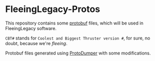 FleeingLegacy-Protos
====================
 This repository contains some [protobuf]("https://developers.google.com/protocol-buffers") files, which will be used in FleeingLegacy software.  

 `CBT#` stands for `Coolest and Biggest Thruster version #`, for sure, no doubt, because we're *fleeing*.

 Protobuf files generated using [ProtoDumper](https://github.com/nitrog0d/ProtoDumper) with some modifications.